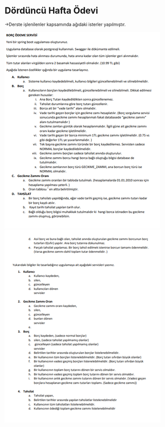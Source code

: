 # Dördüncü Hafta Ödevi
->Derste işlenilenler kapsamında ağıdaki isterler yapılmıştır.<br><br>
<img src="https://raw.githubusercontent.com/omerozturk18/N11-Bootcamp/master/FourthHomework/fourth-homework1.PNG" /><br>
<img src="https://raw.githubusercontent.com/omerozturk18/N11-Bootcamp/master/FourthHomework/fourth-homework2.PNG" />
